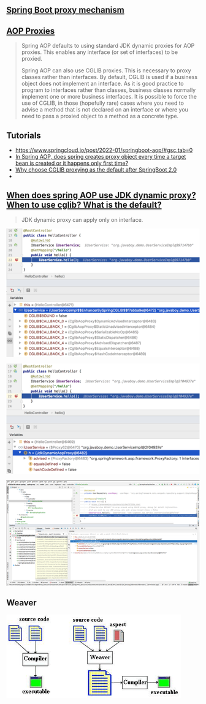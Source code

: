 ## [Spring Boot proxy mechanism](https://viblo.asia/p/spring-boot-proxy-mechanism-MG24BOPRJz3)

## [AOP Proxies](https://docs.spring.io/spring-framework/docs/current/reference/html/core.html#aop-introduction-proxies)
> Spring AOP defaults to using standard JDK dynamic proxies for AOP proxies. This enables any interface (or set of interfaces) to be proxied.
>
> Spring AOP can also use CGLIB proxies. This is necessary to proxy classes rather than interfaces. By default, CGLIB is used if a business object does not implement an interface. As it is good practice to program to interfaces rather than classes, business classes normally implement one or more business interfaces. It is possible to force the use of CGLIB, in those (hopefully rare) cases where you need to advise a method that is not declared on an interface or where you need to pass a proxied object to a method as a concrete type.

## Tutorials
- https://www.springcloud.io/post/2022-01/springboot-aop/#gsc.tab=0
- [In Spring AOP, does spring creates proxy object every time a target bean is created or it happens only first time?](https://stackoverflow.com/questions/47134158/in-spring-aop-does-spring-creates-proxy-object-every-time-a-target-bean-is-crea)
- [Why choose CGLIB proxying as the default after SpringBoot 2.0](https://stackoverflow.com/questions/54980004/why-choose-cglib-proxying-as-the-default-after-springboot-2-0)
- 
## [When does spring AOP use JDK dynamic proxy? When to use cglib? What is the default?](https://javamana.com/2021/10/20211029042150541c.html)

> JDK dynamic proxy can apply only on interface.
>

![](cglib-proxy.jpg)

![](jdk-dynamic-proxy.jpg)

![](repository-interface-proxy.png)

## Weaver

![](spring-aop-weaver.png)